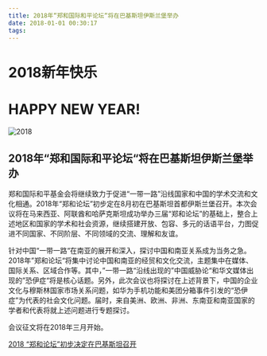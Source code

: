 ```yaml
---
title: 2018年“郑和国际和平论坛“将在巴基斯坦伊斯兰堡举办
date: 2018-01-01 00:30:17
tags:
---
```


# 2018新年快乐

# HAPPY NEW YEAR!


![2018](/static/images/2018/01/1001.png)

## 2018年“郑和国际和平论坛“将在巴基斯坦伊斯兰堡举办

郑和国际和平基金会将继续致力于促进“一带一路”沿线国家和中国的学术交流和文化相通。2018年“郑和论坛”初步定在8月初在巴基斯坦首都伊斯兰堡召开。本次会议将在马来西亚、阿联酋和哈萨克斯坦成功举办三届“郑和论坛”的基础上，整合上述地区和国家的学术和社会资源，继续搭建开放、包容、多元的话语平台，力图促进不同国家、不同阶层、不同领域的交流、理解和友谊。

针对中国“一带一路“在南亚的展开和深入，探讨中国和南亚关系成为当务之急。2018年”郑和论坛“将集中讨论中国和南亚的经贸和文化交流，主题集中在媒体、国际关系、区域合作等。其中，”一带一路“沿线出现的”中国威胁论“和华文媒体出现的”恐伊症“将是核心话题。另外，此次会议也将探讨在上述背景下，中国的企业文化与穆斯林国家市场关系问题，如华为手机功能和美团分箱事件引发的“恐伊症”为代表的社会文化问题。届时，来自美洲、欧洲、非洲、东南亚和南亚国家的学者和代表将就上述问题进行专题探讨。

会议征文将在2018年三月开始。

[2018 “郑和论坛”初步决定在巴基斯坦召开](https://mp.weixin.qq.com/s?__biz=MzI5MTQ0NDQxOQ==&mid=2247484217&idx=1&sn=a60cdca167a130d1cbc368432837cd14&chksm=ec11c095db6649832ad3137745e864f8c1477f01ba756fef025a12cea299b650c32cdfbc69cd&scene=21#wechat_redirect)
